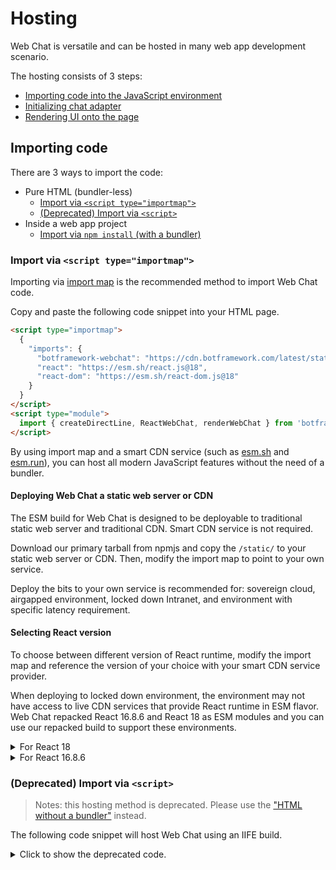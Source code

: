 # Hosting

Web Chat is versatile and can be hosted in many web app development scenario.

The hosting consists of 3 steps:

- [Importing code into the JavaScript environment](#importing-code)
- [Initializing chat adapter](#initializing-chat-adapter)
- [Rendering UI onto the page](#rendering-ui)

## Importing code

There are 3 ways to import the code:

- Pure HTML (bundler-less)
   - [Import via `<script type="importmap">`](#import-via-script-typeimportmap)
   - [(Deprecated) Import via `<script>`](#deprecated-import-via-script)
- Inside a web app project
   - [Import via `npm install` (with a bundler)](#import-via-npm-install)

### Import via `<script type="importmap">`

Importing via [import map](https://developer.mozilla.org/en-US/docs/Web/HTML/Reference/Elements/script/type/importmap) is the recommended method to import Web Chat code.

Copy and paste the following code snippet into your HTML page.

```html
<script type="importmap">
  {
    "imports": {
      "botframework-webchat": "https://cdn.botframework.com/latest/static/botframework-webchat.js",
      "react": "https://esm.sh/react.js@18",
      "react-dom": "https://esm.sh/react-dom.js@18"
    }
  }
</script>
<script type="module">
  import { createDirectLine, ReactWebChat, renderWebChat } from 'botframework-webchat';
</script>
```

By using import map and a smart CDN service (such as [esm.sh](https://esm.sh/) and [esm.run](https://esm.run/)), you can host all modern JavaScript features without the need of a bundler.

#### Deploying Web Chat a static web server or CDN

The ESM build for Web Chat is designed to be deployable to traditional static web server and traditional CDN. Smart CDN service is not required.

Download our primary tarball from npmjs and copy the `/static/` to your static web server or CDN. Then, modify the import map to point to your own service.

Deploy the bits to your own service is recommended for: sovereign cloud, airgapped environment, locked down Intranet, and environment with specific latency requirement.

#### Selecting React version

To choose between different version of React runtime, modify the import map and reference the version of your choice with your smart CDN service provider.

When deploying to locked down environment, the environment may not have access to live CDN services that provide React runtime in ESM flavor. Web Chat repacked React 16.8.6 and React 18 as ESM modules and you can use our repacked build to support these environments.

<details>
<summary>For React 18</summary>

```html
<script type="importmap">
  {
    "imports": {
      "botframework-webchat": "https://cdn.botframework.com/latest/static/botframework-webchat.js",
      "react": "https://cdn.botframework.com/latest/static/react-18.js",
      "react-dom": "https://cdn.botframework.com/latest/static/react-dom-18.js",
      "react-dom/client": "https://cdn.botframework.com/latest/static/react-dom-18/client.js"
    }
  }
</script>
```
</details>

<details>
<summary>For React 16.8.6</summary>

```html
<script type="importmap">
  {
    "imports": {
      "botframework-webchat": "https://cdn.botframework.com/latest/static/botframework-webchat.js",
      "react": "https://cdn.botframework.com/latest/static/react.js",
      "react-dom": "https://cdn.botframework.com/latest/static/react-dom.js",
      "react-dom/client": "https://cdn.botframework.com/latest/static/react-dom/client.js"
    }
  }
</script>
```
</details>

### (Deprecated) Import via `<script>`

> Notes: this hosting method is deprecated. Please use the ["HTML without a bundler"](#hosting-on-html-without-a-bundler) instead.

The following code snippet will host Web Chat using an IIFE build.

<details>
<summary>Click to show the deprecated code.</summary>

```html
<script src="https://cdn.botframework.com/latest/static/botframework-webchat.js"></script>
<script>
  const { createDirectLine, ReactWebChat, renderWebChat } = window.WebChat;

  // ...
</script>
```

This method is no longer recommended. W3C and browser vendors introduced a modern approach to import JavaScript code into the browser environment. Compare to traditional IIFE/UMD, ES Modules has zero pollution and more guardrails to prevent misuse.

### Import via `npm install`

This method will import Web Chat inside an existing web app project.

First, install Web Chat from npmjs:

```sh
npm install botframework-webchat
```

Then, import Web Chat into your code:

```tsx
import { createDirectLine, renderWebChat } from 'botframework-webchat';
```

## Initializing chat adapter

Chat adapter is an intermediate component which bridge between the chat service and Web Chat.

By using different chat adapter, Web Chat can connect to any type of chat service.

### Azure Bot Services: Direct Line

The chat adapter for Azure Bot Services (Direct Line) is bundled into Web Chat. A Direct Line token is required to establish the connection with Azure Bot Services. [This article](https://learn.microsoft.com/en-us/azure/bot-service/rest-api/bot-framework-rest-direct-line-3-0-authentication?view=azure-bot-service-4.0#generate-a-direct-line-token) contains instructions on generating and renew a Direct Line token.

> Notes: the Direct Line token is the key to the conversation, which could contains user data. Please protect the token with great care.

```tsx
const directLine = createDirectLine({ token: '<direct-line-token>' });
```

## Rendering UI

After Web Chat is loaded into your JavaScript environment and a chat adapter instance is initialized, the last step is to render Web Chat on the page.

All the code snippet below assumes:

- Web Chat is already loaded into the JavaScript environment
- Chat adapter instance is initialized and stored in the `directLine` constant

### Using `renderWebChat` (without React)

This is for rendering Web Chat without React.

First, put a placeholder element into your page. This is where Web Chat will be rendered.

```html
<div id="webchat"></div>
```

Then, run the following JavaScript code to render Web Chat into the placeholder.

```tsx
renderWebChat({ directLine }, document.getElementById('webchat'));
```

### Using `<ReactWebChat>` component

For advanced web developers who already have a React-based web app project setup, mount Web Chat React component with the code snippet below:

```tsx
<ReactWebChat directLine={directLine} />
```

